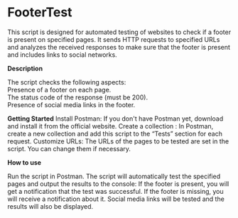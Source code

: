 # **FooterTest**
 This script is designed for automated testing of websites to check if a footer is present on specified pages. It sends HTTP requests to specified URLs and analyzes the received responses to make sure that the footer is present and includes links to social networks.

**Description**

The script checks the following aspects:  
Presence of a footer on each page.  
The status code of the response (must be 200).  
Presence of social media links in the footer.  

**Getting Started**
Install Postman: If you don't have Postman yet, download and install it from the official website.
Create a collection : In Postman, create a new collection and add this script to the “Tests” section for each request.
Customize URLs: The URLs of the pages to be tested are set in the script. You can change them if necessary.

**How to use**

Run the script in Postman.
The script will automatically test the specified pages and output the results to the console:
If the footer is present, you will get a notification that the test was successful.
If the footer is missing, you will receive a notification about it.
Social media links will be tested and the results will also be displayed.

